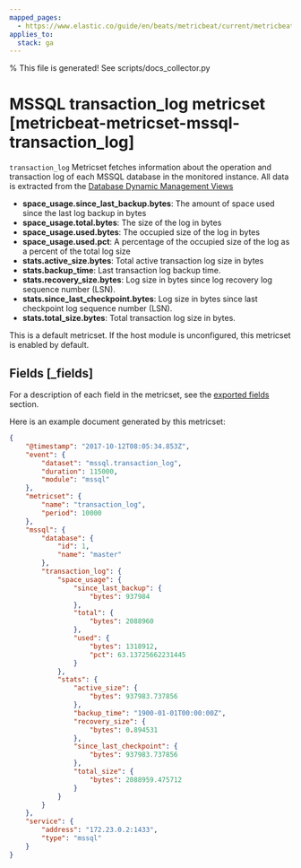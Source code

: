 ```yaml
---
mapped_pages:
  - https://www.elastic.co/guide/en/beats/metricbeat/current/metricbeat-metricset-mssql-transaction_log.html
applies_to:
  stack: ga
---
```


% This file is generated! See scripts/docs_collector.py

# MSSQL transaction_log metricset [metricbeat-metricset-mssql-transaction_log]

`transaction_log` Metricset fetches information about the operation and transaction log of each MSSQL database in the monitored instance. All data is extracted from the [Database Dynamic Management Views](https://docs.microsoft.com/en-us/sql/relational-databases/system-dynamic-management-views/database-related-dynamic-management-views-transact-sql?view=sql-server-2017)

* **space_usage.since_last_backup.bytes**: The amount of space used since the last log backup in bytes
* **space_usage.total.bytes**: The size of the log in bytes
* **space_usage.used.bytes**: The occupied size of the log in bytes
* **space_usage.used.pct**: A percentage of the occupied size of the log as a percent of the total log size
* **stats.active_size.bytes**: Total active transaction log size in bytes
* **stats.backup_time**: Last transaction log backup time.
* **stats.recovery_size.bytes**: Log size in bytes since log recovery log sequence number (LSN).
* **stats.since_last_checkpoint.bytes**: Log size in bytes since last checkpoint log sequence number (LSN).
* **stats.total_size.bytes**: Total transaction log size in bytes.

This is a default metricset. If the host module is unconfigured, this metricset is enabled by default.

## Fields [_fields]

For a description of each field in the metricset, see the [exported fields](/reference/metricbeat/exported-fields-mssql.md) section.

Here is an example document generated by this metricset:

```json
{
    "@timestamp": "2017-10-12T08:05:34.853Z",
    "event": {
        "dataset": "mssql.transaction_log",
        "duration": 115000,
        "module": "mssql"
    },
    "metricset": {
        "name": "transaction_log",
        "period": 10000
    },
    "mssql": {
        "database": {
            "id": 1,
            "name": "master"
        },
        "transaction_log": {
            "space_usage": {
                "since_last_backup": {
                    "bytes": 937984
                },
                "total": {
                    "bytes": 2088960
                },
                "used": {
                    "bytes": 1318912,
                    "pct": 63.13725662231445
                }
            },
            "stats": {
                "active_size": {
                    "bytes": 937983.737856
                },
                "backup_time": "1900-01-01T00:00:00Z",
                "recovery_size": {
                    "bytes": 0.894531
                },
                "since_last_checkpoint": {
                    "bytes": 937983.737856
                },
                "total_size": {
                    "bytes": 2088959.475712
                }
            }
        }
    },
    "service": {
        "address": "172.23.0.2:1433",
        "type": "mssql"
    }
}
```
